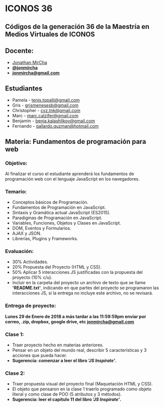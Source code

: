 # ICONOS 36

## Códigos de la generación 36 de la Maestría en Medios Virtuales de ICONOS

## Docente:

* [Jonathan MirCha](http://jonmircha.com)
* **[@jonmircha](https://twitter.com/jonmircha)**
* **[jonmircha@gmail.com](mailto:jonmircha@gmail.com)**

## Estudiantes

* Pamela - tenis.topalli@gmail.com
* Gris - grismenesesb@gmail.com
* Christopher - cvz.tnk@gmail.com
* Marc - marc.calzifer@gmail.com
* Benjamin - benja.kalashlikov@gmail.com
* Fernando - gallardo.guzman@hotmail.com

## Materia: Fundamentos de programación para web

### Objetivo:

Al finalizar el curso el estudiante aprenderá los fundamentos de programación web con el lenguaje JavaScript en los navegadores.

### Temario:

* Conceptos básicos de Programación.
* Fundamentos de Programación en JavaScript.
* Sintaxis y Gramática actual JavaScript (ES2015).
* Paradigmas de Programación en JavaScript.
* Variables, Funciones, Objetos y Clases en JavaScript.
* DOM, Eventos y Formularios.
* AJAX y JSON.
* Librerías, Plugins y Frameworks.

### Evaluación:

* 30% Actividades.
* 20% Propuesta del Proyecto (HTML y CSS).
* 50% Aplicar 5 interacciones JS justificadas con la propuesta del proyecto (10% c/u).
* Incluir en la carpeta del proyecto un archivo de texto que se llame **'README.txt'**, indicando en que partes del proyecto se programaron las interacciones JS, si la entrega no incluye este archivo, no se revisará.

### Entrega de proyecto:

**Lunes 29 de Enero de 2018 a más tardar a las 11:59:59pm enviar por correo, .zip, dropbox, google drive, etc jonmircha@gmail.com**

### Clase 1:

* Traer proyecto hecho en materias anteriores.
* Pensar en un objeto del mundo real, describir 5 características y 3 acciones que pueda hacer.
* **Sugerencia: comenzar a leer el libro *'JS Inspírate'*.**


### Clase 2:
* Traer propuesta visual del proyecto final (Maquetación HTML y CSS).
* El objeto que pensaron en la clase 1 traerlo programado como objeto literal y como clase de POO (5 atributos y 3 métodos).
* **Sugerencia: leer el capítulo 11 del libro *'JS Inspírate'*.**
